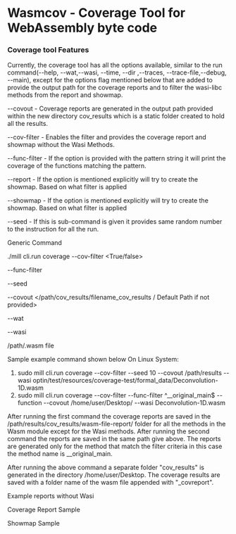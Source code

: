 
# Wasmcov - Coverage Tool for WebAssembly byte code
### Coverage tool Features

Currently, the coverage tool has all the options available, similar to the run command(--help, --wat,--wasi, --time, --dir ,--traces, --trace-file,--debug, --main), except for the options flag mentioned below that are added to provide the output path for the coverage reports and to filter the wasi-libc methods from the report and showmap.

--covout <PATH> - Coverage reports are generated in the output path provided within the new directory cov_results which is a static folder created to hold all the results.

--cov-filter - Enables the filter and provides the coverage report and showmap without the Wasi Methods.

--func-filter <pattern> - If the option is provided with the pattern string it will print the coverage of the functions matching the pattern.

--report - If the option is mentioned explicitly will try to create the showmap. Based on what filter is applied

--showmap - If the option is mentioned explicitly will try to create the showmap. Based on what filter is applied

--seed - If this is sub-command is given it provides same random number to the instruction for all the run.

Generic Command

./mill cli.run coverage 
--cov-filter <True/false> <br /> 

--func-filter <String pattern>

--seed <Integer value>

--covout </path/cov_results/filename_cov_results / Default Path if not provided> <br /> 

--wat<if executing coverage on wat> <br /> 

--wasi <if the wasm file uses wasi-libc functions> <br /> 

/path/.wasm file<Wasm or Wat file path> <br /> 

Sample example command shown below
On Linux System:
1. sudo mill cli.run coverage --cov-filter --seed 10 --covout /path/results --wasi optin/test/resources/coverage-test/formal_data/Deconvolution-1D.wasm 
2. sudo mill cli.run coverage --cov-filter --func-filter ^__original_main$ --function --covout /home/user/Desktop/ --wasi Deconvolution-1D.wasm

After running the first command the coverage reports are saved in the /path/results/cov_results/wasm-file-report/ folder for all the methods in the Wasm module except for the Wasi methods.
After running the second command the reports are saved in the same path give above. The reports are generated only for the method that match the filter criteria in this case the method name is __original_main.

After running the above command a separate folder "cov_results" is generated in the directory /home/user/Desktop. The coverage results are saved with a folder name of the wasm file appended with "_covreport". 


Example reports without Wasi

Coverage Report Sample

Showmap Sample
